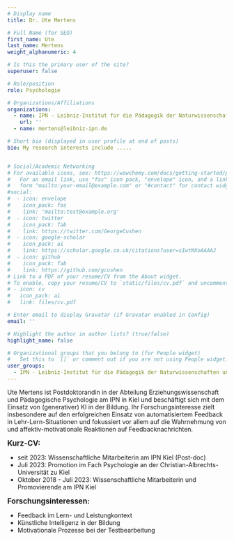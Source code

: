 ```yaml
---
# Display name
title: Dr. Ute Mertens

# Full Name (for SEO)
first_name: Ute
last_name: Mertens
weight_alphanumeric: 4

# Is this the primary user of the site?
superuser: false

# Role/position
role: Psychologie

# Organizations/Affiliations
organizations:
  - name: IPN - Leibniz-Institut für die Pädagogik der Naturwissenschaften und Mathematik
    url: ''
  - name: mertens@leibniz-ipn.de

# Short bio (displayed in user profile at end of posts)
bio: My research interests include .....


# Social/Academic Networking
# For available icons, see: https://wowchemy.com/docs/getting-started/page-builder/#icons
#   For an email link, use "fas" icon pack, "envelope" icon, and a link in the
#   form "mailto:your-email@example.com" or "#contact" for contact widget.
#social:
#  - icon: envelope
#    icon_pack: fas
#    link: 'mailto:test@example.org'
#  - icon: twitter
#    icon_pack: fab
#    link: https://twitter.com/GeorgeCushen
#  - icon: google-scholar
#    icon_pack: ai
#    link: https://scholar.google.co.uk/citations?user=sIwtMXoAAAAJ
#  - icon: github
#    icon_pack: fab
#    link: https://github.com/gcushen
# Link to a PDF of your resume/CV from the About widget.
# To enable, copy your resume/CV to `static/files/cv.pdf` and uncomment the lines below.
# - icon: cv
#   icon_pack: ai
#   link: files/cv.pdf

# Enter email to display Gravatar (if Gravatar enabled in Config)
email: ''

# Highlight the author in author lists? (true/false)
highlight_name: false

# Organizational groups that you belong to (for People widget)
#   Set this to `[]` or comment out if you are not using People widget.
user_groups:
  - IPN - Leibniz-Institut für die Pädagogik der Naturwissenschaften und Mathematik
---
```


Ute Mertens ist Postdoktorandin in der Abteilung Erziehungswissenschaft und Pädagogische Psychologie am IPN in Kiel und beschäftigt sich mit dem Einsatz von (generativer) KI in der Bildung. Ihr Forschungsinteresse zielt insbesondere auf den erfolgreichen Einsatz von automatisiertem Feedback in Lehr-Lern-Situationen und fokussiert vor allem auf die Wahrnehmung von und affektiv-motivationale Reaktionen auf Feedbacknachrichten.

<big>**Kurz-CV:**</big>
- seit 2023: Wissenschaftliche Mitarbeiterin am IPN Kiel (Post-doc)
- Juli 2023: Promotion im Fach Psychologie an der Christian-Albrechts-Universität zu Kiel
- Oktober 2018 - Juli 2023: Wissenschaftliche Mitarbeiterin und Promovierende am IPN Kiel

<big>**Forschungsinteressen:**</big>
- Feedback im Lern- und Leistungkontext
- Künstliche Intelligenz in der Bildung
- Motivationale Prozesse bei der Testbearbeitung